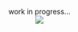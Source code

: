 <p align="center">
work in progress... <br/>
<img src ="https://cdn-images-1.medium.com/max/455/1*snTXFElFuQLSFDnvZKJ6IA.png"/>
</p>
